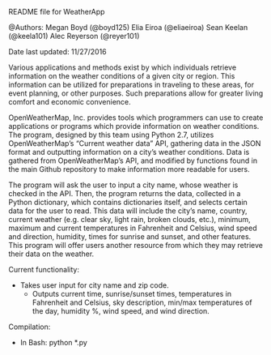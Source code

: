 README file for WeatherApp

@Authors:
    Megan Boyd (@boyd125)
    Elia Eiroa (@eliaeiroa)
    Sean Keelan (@keela101)
    Alec Reyerson (@reyer101)

Date last updated: 11/27/2016

Various applications and methods exist by which individuals retrieve information on the weather conditions of a given city or region. This information can be utilized for preparations in traveling to these areas, for event planning, or other purposes. Such preparations allow for greater living comfort and economic convenience.

OpenWeatherMap, Inc. provides tools which programmers can use to create applications or programs which provide information on weather conditions. The program, designed by this team using Python 2.7, utilizes OpenWeatherMap’s “Current weather data” API, gathering data in the JSON format and outputting information on a city’s weather conditions. Data is gathered from OpenWeatherMap’s API, and modified by functions found in the main Github repository to make information more readable for users.

The program will ask the user to input a city name, whose weather is checked in the API. Then, the program returns the data, collected in a Python dictionary, which contains dictionaries itself, and selects certain data for the user to read. This data will include the city’s name, country, current weather (e.g. clear sky, light rain, broken clouds, etc.), minimum, maximum and current temperatures in Fahrenheit and Celsius, wind speed and direction, humidity, times for sunrise and sunset, and other features. This program will offer users another resource from which they may retrieve their data on the weather.

Current functionality:
- Takes user input for city name and zip code.
  - Outputs current time, sunrise/sunset times, temperatures in Fahrenheit and
    Celsius, sky description, min/max temperatures of the day, humidity %,
    wind speed, and wind direction.

Compilation:
- In Bash: python *.py
